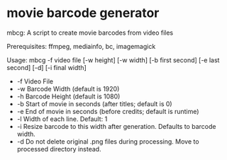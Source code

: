 # movie barcode generator

mbcg: A script to create movie barcodes from video files

Prerequisites: ffmpeg, mediainfo, bc, imagemagick

Usage: mbcg -f video file [-w height] [-w width] [-b first second] [-e last second] [-d] [-i final width]
* -f Video File  
* -w Barcode Width (default is 1920)  
* -h Barcode Height (default is 1080)  
* -b Start of movie in seconds (after titles; default is 0)  
* -e End of movie in seconds (before credits; default is runtime)  
* -l Width of each line. Default: 1
* -i Resize barcode to this width after generation. Defaults to barcode width.
* -d Do not delete original .png files during processing. Move to processed directory instead.

